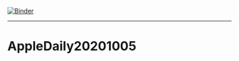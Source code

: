 [![Binder](https://mybinder.org/badge_logo.svg)](https://mybinder.org/v2/gh/quantumsnowball/AppleDaily20201005/master)

---

# AppleDaily20201005